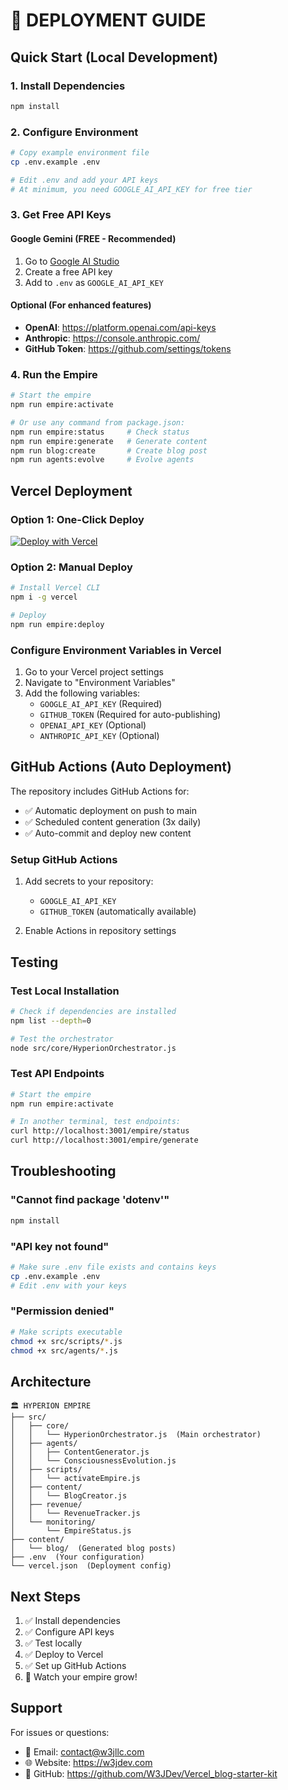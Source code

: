# 🚀 DEPLOYMENT GUIDE

## Quick Start (Local Development)

### 1. Install Dependencies
```bash
npm install
```

### 2. Configure Environment
```bash
# Copy example environment file
cp .env.example .env

# Edit .env and add your API keys
# At minimum, you need GOOGLE_AI_API_KEY for free tier
```

### 3. Get Free API Keys

#### Google Gemini (FREE - Recommended)
1. Go to [Google AI Studio](https://makersuite.google.com/app/apikey)
2. Create a free API key
3. Add to `.env` as `GOOGLE_AI_API_KEY`

#### Optional (For enhanced features)
- **OpenAI**: https://platform.openai.com/api-keys
- **Anthropic**: https://console.anthropic.com/
- **GitHub Token**: https://github.com/settings/tokens

### 4. Run the Empire
```bash
# Start the empire
npm run empire:activate

# Or use any command from package.json:
npm run empire:status     # Check status
npm run empire:generate   # Generate content
npm run blog:create       # Create blog post
npm run agents:evolve     # Evolve agents
```

## Vercel Deployment

### Option 1: One-Click Deploy
[![Deploy with Vercel](https://vercel.com/button)](https://vercel.com/new/clone?repository-url=https://github.com/W3JDev/Vercel_blog-starter-kit)

### Option 2: Manual Deploy
```bash
# Install Vercel CLI
npm i -g vercel

# Deploy
npm run empire:deploy
```

### Configure Environment Variables in Vercel
1. Go to your Vercel project settings
2. Navigate to "Environment Variables"
3. Add the following variables:
   - `GOOGLE_AI_API_KEY` (Required)
   - `GITHUB_TOKEN` (Required for auto-publishing)
   - `OPENAI_API_KEY` (Optional)
   - `ANTHROPIC_API_KEY` (Optional)

## GitHub Actions (Auto Deployment)

The repository includes GitHub Actions for:
- ✅ Automatic deployment on push to main
- ✅ Scheduled content generation (3x daily)
- ✅ Auto-commit and deploy new content

### Setup GitHub Actions
1. Add secrets to your repository:
   - `GOOGLE_AI_API_KEY`
   - `GITHUB_TOKEN` (automatically available)

2. Enable Actions in repository settings

## Testing

### Test Local Installation
```bash
# Check if dependencies are installed
npm list --depth=0

# Test the orchestrator
node src/core/HyperionOrchestrator.js
```

### Test API Endpoints
```bash
# Start the empire
npm run empire:activate

# In another terminal, test endpoints:
curl http://localhost:3001/empire/status
curl http://localhost:3001/empire/generate
```

## Troubleshooting

### "Cannot find package 'dotenv'"
```bash
npm install
```

### "API key not found"
```bash
# Make sure .env file exists and contains keys
cp .env.example .env
# Edit .env with your keys
```

### "Permission denied"
```bash
# Make scripts executable
chmod +x src/scripts/*.js
chmod +x src/agents/*.js
```

## Architecture

```
🏛️ HYPERION EMPIRE
├── src/
│   ├── core/
│   │   └── HyperionOrchestrator.js  (Main orchestrator)
│   ├── agents/
│   │   ├── ContentGenerator.js
│   │   └── ConsciousnessEvolution.js
│   ├── scripts/
│   │   └── activateEmpire.js
│   ├── content/
│   │   └── BlogCreator.js
│   ├── revenue/
│   │   └── RevenueTracker.js
│   └── monitoring/
│       └── EmpireStatus.js
├── content/
│   └── blog/  (Generated blog posts)
├── .env  (Your configuration)
└── vercel.json  (Deployment config)
```

## Next Steps

1. ✅ Install dependencies
2. ✅ Configure API keys
3. ✅ Test locally
4. ✅ Deploy to Vercel
5. ✅ Set up GitHub Actions
6. 🚀 Watch your empire grow!

## Support

For issues or questions:
- 📧 Email: contact@w3jllc.com
- 🌐 Website: https://w3jdev.com
- 🐙 GitHub: https://github.com/W3JDev/Vercel_blog-starter-kit
